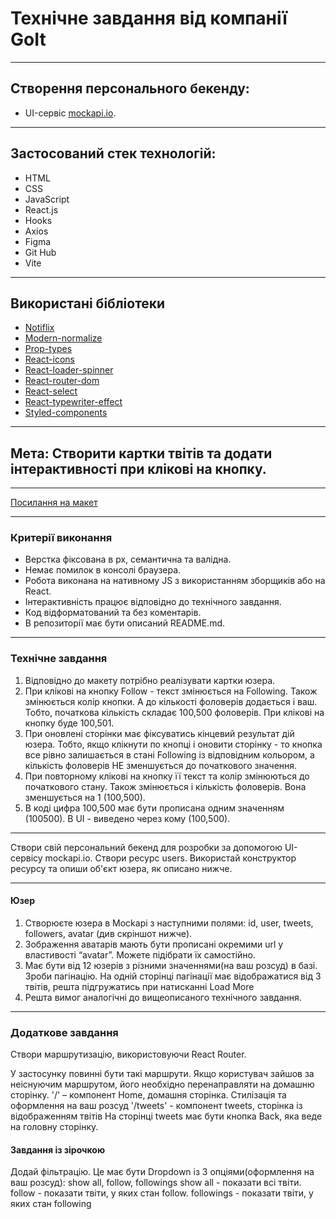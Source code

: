 # Технічне завдання від компанії GoIt

---

## Створення персонального бекенду:

- UI-сервіс [mockapi.io](https://mockapi.io/projects).

---

## Застосований стек технологій:

- HTML
- CSS
- JavaScript
- React.js
- Hooks
- Axios
- Figma
- Git Hub
- Vite

---

## Використані бібліотеки

- [Notiflix](https://www.npmjs.com/package/notiflix)
- [Modern-normalize](https://www.npmjs.com/package/modern-normalize)
- [Prop-types](https://www.npmjs.com/package/prop-types)
- [React-icons](https://www.npmjs.com/package/react-icons)
- [React-loader-spinner](https://www.npmjs.com/package/react-loader-spinner)
- [React-router-dom](https://www.npmjs.com/package/react-router-dom)
- [React-select](https://react-select.com/home)
- [React-typewriter-effect](https://blog.logrocket.com/code-block-typewriter-effect-react/)
- [Styled-components](https://styled-components.com/)

---

## Мета: Створити картки твітів та додати інтерактивності при клікові на кнопку.

---
[Посилання на макет](https://www.figma.com/file/zun1oP6NmS2Lmgbcj6e1IG/Test?type=design&node-id=0-1&t=5VDfFa5NoTZg8xoz-0)

---

### Критерії виконання

- Верстка фіксована в рх, семантична та валідна.
- Немає помилок в консолі браузера.
- Робота виконана на нативному JS з використанням зборщиків або на React.
- Інтерактивність працює відповідно до технічного завдання.
- Код відформатований та без коментарів.
- В репозиторії має бути описаний README.md.

---

### Технічне завдання

1. Відповідно до макету потрібно реалізувати картки юзера.
2. При клікові на кнопку Follow - текст змінюється на Following. Також
   змінюється колір кнопки. А до кількості фоловерів додається і ваш. Тобто,
   початкова кількість складає 100,500 фоловерів. При клікові на кнопку буде
   100,501.
3. При оновлені сторінки має фіксуватись кінцевий результат дій юзера. Тобто,
   якщо клікнути по кнопці і оновити сторінку - то кнопка все рівно залишається
   в стані Following із відповідним кольором, а кількість фоловерів НЕ
   зменшується до початкового значення.
4. При повторному клікові на кнопку її текст та колір змінюються до початкового
   стану. Також змінюється і кількість фоловерів. Вона зменшується на 1
   (100,500).
5. В коді цифра 100,500 має бути прописана одним значенням (100500). В UI -
   виведено через кому (100,500).

---

Створи свій персональний бекенд для розробки за допомогою UI-сервісу mockapi.io.
Створи ресурс users. Використай конструктор ресурсу та опиши об'єкт юзера, як
описано нижче.

---

#### Юзер

1. Створюєте юзера в Mockapi з наступними полями: id, user, tweets, followers,
   avatar (див скріншот нижче).
2. Зображення аватарів мають бути прописані окремими url у властивості “avatar”.
   Можете підібрати їх самостійно.
3. Має бути від 12 юзерів з різними значеннями(на ваш розсуд) в базі. Зроби
   пагінацію. На одній сторінці пагінації має відображатися від 3 твітів, решта
   підгружатись при натисканні Load More
4. Решта вимог аналогічні до вищеописаного технічного завдання.

---

### Додаткове завдання

Створи маршрутизацію, використовуючи React Router.

У застосунку повинні бути такі маршрути. Якщо користувач зайшов за неіснуючим
маршрутом, його необхідно перенаправляти на домашню сторінку. '/' – компонент
Home, домашня сторінка. Стилізація та оформлення на ваш розсуд '/tweets' -
компонент tweets, сторінка із відображенням твітів На сторінці tweets має бути
кнопка Back, яка веде на головну сторінку.

#### Завдання із зірочкою

Додай фільтрацію. Це має бути Dropdown із 3 опціями(оформлення на ваш розсуд):
show all, follow, followings show all - показати всі твіти. follow - показати
твіти, у яких стан follow. followings - показати твіти, у яких стан following
